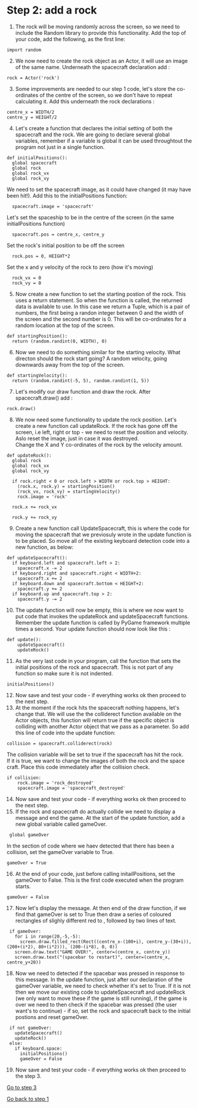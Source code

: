 # Step 2: add a rock

1. The rock will be moving randomly across the screen, so we need to include the Random library to provide this functionality. Add the top of your code, add the following, as the first line:
```
import random
```
2. We now need to create the rock object as an Actor, it will use an image of the same name. Underneath the spacecraft declaration add :  
```
rock = Actor('rock') 
```
3. Some improvements are needed to our step 1 code, let's store the co-ordinates of the centre of the screen, so we don't have to repeat calculating it. Add this underneath the rock declarations :  
```
centre_x = WIDTH/2
centre_y = HEIGHT/2
```
4. Let's create a function that declares the initial setting of both the spacecraft and the rock. We are going to declare several global variables, remember if a variable is global it can be used throughtout the program not just in a single function.
```
def initialPositions():
  global spacecraft
  global rock
  global rock_vx
  global rock_vy
```
We need to set the  spacecraft image, as it could have changed (it may have been hit!).
Add this to the initialPositions function: 
```
  spacecraft.image = 'spacecraft' 
```
Let's set the spaceship to be in the centre of the screen (in the same initialPositions function)
```
  spacecraft.pos = centre_x, centre_y 
```
Set the rock's initial position to be off the screen
```
  rock.pos = 0, HEIGHT*2 
```
Set the x and y velocity of the rock to zero (how it's moving)
```
  rock_vx = 0 
  rock_vy = 0 
```
5. Now create a new function to set the starting postion of the rock. This uses a return statement. So when the function is called, the returned data is available to use. In this case we return a Tuple, which is a pair of numbers, the first being a randon integer between 0 and the width of the screen and the second number is 0. This will be co-ordinates for a random location at the top of the screen.
```
def startingPosition():
  return (random.randint(0, WIDTH), 0)

```
6. Now we need to do something similar for the starting velocity. What directon should the rock start going? A random velocity, going downwards away from the top of the screen.
```
def startingVelocity():
  return (random.randint(-5, 5), random.randint(1, 5))
```
7. Let's modify our draw function and draw the rock. After spacecraft.draw() add :
```
rock.draw()
```
8. We now need some functionality to update the rock position. Let's create a new function call updateRock. If the rock has gone off the screen, i.e left, right or top - we need to reset the position and velocity. Aslo reset the image, just in case it was destroyed.  
Change the X and Y co-ordinates of the rock by the velocity amount.
```
def updateRock():
  global rock
  global rock_vx
  global rock_vy
 
  if rock.right < 0 or rock.left > WIDTH or rock.top > HEIGHT:
    (rock.x, rock.y) = startingPosition()
    (rock_vx, rock_vy) = startingVelocity()
    rock.image = 'rock'  

  rock.x += rock_vx

  rock.y += rock_vy 
```
9. Create a new function call UpdateSpacecraft, this is where the code for moving the spacecraft that we previosuly wrote in the update function is to be placed. So move all of the existing keyboard detection code into a new function, as below:
```
def updateSpacecraft():
  if keyboard.left and spacecraft.left > 2:
    spacecraft.x -= 2
  if keyboard.right and spacecraft.right < WIDTH+2:
    spacecraft.x += 2
  if keyboard.down and spacecraft.bottom < HEIGHT+2:
    spacecraft.y += 2
  if keyboard.up and spacecraft.top > 2:
    spacecraft.y -= 2
```
10. The update function will now be empty, this is where we now want to put code that invokes the updateRock and updateSpacecraft functions. Remember the update function is called by PyGame framework multiple times a second. Your update function should now look like this :
```
def update(): 
    updateSpacecraft()
    updateRock()
```
11. As the very last code in your program, call the function that sets the initial positions of the rock and spacecraft. This is not part of any function so make sure it is not indented.
```
initialPositions() 
```
12. Now save and test your code - if everything works ok then proceed to the next step.
13. At the moment if the rock hits the spacecraft nothing happens, let's change that. We will use the the colliderect function available on the Actor objects, this function will return true if the specific object is colliding with another Actor object that we pass as a parameter. So add this line of code into the update function: 
```
collision = spacecraft.colliderect(rock)
```
The collision variable will be set to true if the spacecraft has hit the rock.   
If it is true, we want to change the images of both the rock and the space craft. Place this code immediately after the collision check.
```
if collision:
    rock.image = 'rock_destroyed'
    spacecraft.image = 'spacecraft_destroyed'
```
14. Now save and test your code - if everything works ok then proceed to the next step. 
15. If the rock and spacecraft do actually collide we need to display a message and end the game. At the start of the update function, add a new global variable called gameOver.
```
 global gameOver
 ```
 In the section of code where we haev detected that there has been a collision, set the gameOver variable to True.
 ```
 gameOver = True
 ```
 16. At the end of your code, just before calling initailPositions, set the gameOver to False. This is the first code executed when the program starts.
 ```
 gameOver = False
 ```
 17. Now let's display the message. At then end of the draw function, if we find that gameOver is set to True then draw a series of coloured rectangles of slighly different red to , followed by two lines of text.
 ```
  if gameOver:
    for i in range(20,-5,-5):
      screen.draw.filled_rect(Rect((centre_x-(100+i), centre_y-(30+i)), (200+(i*2), 80+(i*2))), (200-(i*8), 0, 0))
    screen.draw.text("GAME OVER!", center=(centre_x, centre_y))
    screen.draw.text("(spacebar to restart)", center=(centre_x, centre_y+20))
 ```
 18. Now we need to detected if the spacebar was pressed in response to this message. In the update function, just after our declaration of the gameOver variable, we need to check whether it's set to True. If it is not then we move our existing code to  updateSpacecraft and updateRock (we only want to move these if the game is still running), if the game is over  we need to then check if the spacebar was pressed (the user want's to continue) - if so, set the rock and spacecraft back to the initial postions and reset gameOver.
 ```
  if not gameOver:
    updateSpacecraft()
    updateRock()
  else:
    if keyboard.space:
      initialPositions()
      gameOver = False
 ```
 19. Now save and test your code - if everything works ok then proceed to the step 3. 
 
 [Go to step 3](../step3)
 
 [Go back to step 1](../step1)
